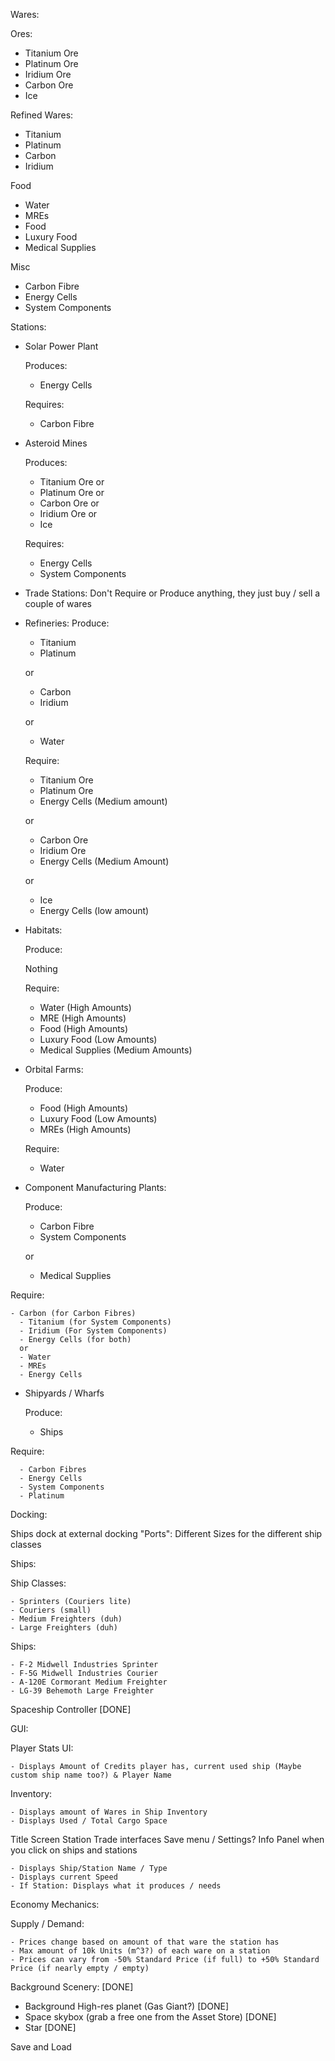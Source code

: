 Wares:

 Ores: 
 
  - Titanium Ore
  - Platinum Ore
  - Iridium Ore
  - Carbon Ore
  - Ice
  
 Refined Wares:
 
  - Titanium
  - Platinum
  - Carbon
  - Iridium
  
 Food
 
  - Water
  - MREs
  - Food
  - Luxury Food
  - Medical Supplies
  
 Misc
 
  - Carbon Fibre
  - Energy Cells
  - System Components
 
 Stations:
 
  - Solar Power Plant
  
    Produces:
    
      - Energy Cells
      
    Requires:
    
      - Carbon Fibre
      
  - Asteroid Mines
  
    Produces:
    
      - Titanium Ore
      or
      - Platinum Ore
      or
      - Carbon Ore
      or
      - Iridium Ore
      or
      - Ice
      
    Requires:
      - Energy Cells
      - System Components
      
  - Trade Stations:
    Don't Require or Produce anything, they just buy / sell a couple of wares
    
  - Refineries: 
    Produce:
    
      - Titanium
      - Platinum
      
      or
      
      - Carbon
      - Iridium
      
      or
      
      - Water
      
    Require:
    
      - Titanium Ore
      - Platinum Ore
      - Energy Cells (Medium amount)
      
      or
      
      - Carbon Ore
      - Iridium Ore
      - Energy Cells (Medium Amount)
      
      or
      
      - Ice
      - Energy Cells (low amount)
      
  - Habitats:
  
    Produce:
    
      Nothing
      
    Require:
    
      - Water (High Amounts)
      - MRE (High Amounts)
      - Food (High Amounts)
      - Luxury Food (Low Amounts)
      - Medical Supplies (Medium Amounts)
      
  - Orbital Farms:
   
    Produce:
    
      - Food (High Amounts)
      - Luxury Food (Low Amounts)
      - MREs (High Amounts)
      
    Require:
    
      - Water
  
  - Component Manufacturing Plants:
    
    Produce:
    
      - Carbon Fibre
      - System Components
     
     or
     
     - Medical Supplies
   
   Require:
    
    - Carbon (for Carbon Fibres)
      - Titanium (for System Components)
      - Iridium (For System Components)
      - Energy Cells (for both)
      or
      - Water 
      - MREs
      - Energy Cells
  - Shipyards / Wharfs
  
    Produce:
    
      - Ships
   
   Require:
    
      - Carbon Fibres
      - Energy Cells
      - System Components
      - Platinum

Docking:

  Ships dock at external docking "Ports": Different Sizes for the different ship classes

Ships:

  Ship Classes:
 
    - Sprinters (Couriers lite)
    - Couriers (small)
    - Medium Freighters (duh)
    - Large Freighters (duh)
    
  Ships:
  
    - F-2 Midwell Industries Sprinter
    - F-5G Midwell Industries Courier
    - A-120E Cormorant Medium Freighter
    - LG-39 Behemoth Large Freighter

Spaceship Controller [DONE]

GUI:

  Player Stats UI:
  
    - Displays Amount of Credits player has, current used ship (Maybe custom ship name too?) & Player Name
  Inventory:
  
    - Displays amount of Wares in Ship Inventory
    - Displays Used / Total Cargo Space
    
  Title Screen
  Station Trade interfaces
  Save menu / Settings?
  Info Panel when you click on ships and stations
  
    - Displays Ship/Station Name / Type
    - Displays current Speed
    - If Station: Displays what it produces / needs

Economy Mechanics:

  Supply / Demand:
  
    - Prices change based on amount of that ware the station has
    - Max amount of 10k Units (m^3?) of each ware on a station
    - Prices can vary from -50% Standard Price (if full) to +50% Standard Price (if nearly empty / empty)

Background Scenery: [DONE]

  - Background High-res planet (Gas Giant?) [DONE]
  - Space skybox (grab a free one from the Asset Store) [DONE]
  - Star [DONE]
  
Save and Load
